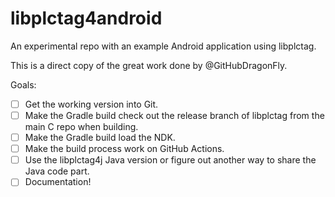 # libplctag4android
An experimental repo with an example Android application using libplctag.

This is a direct copy of the great work done by @GitHubDragonFly.

Goals:
- [ ] Get the working version into Git.
- [ ] Make the Gradle build check out the release branch of libplctag from the main C repo when building.
- [ ] Make the Gradle build load the NDK.
- [ ] Make the build process work on GitHub Actions.
- [ ] Use the libplctag4j Java version or figure out another way to share the Java code part.
- [ ] Documentation!

